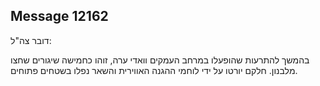 ## Message 12162

דובר צה"ל:

בהמשך להתרעות שהופעלו במרחב העמקים וואדי ערה, זוהו כחמישה שיגורים שחצו מלבנון. חלקם יורטו על ידי לוחמי ההגנה האווירית והשאר נפלו בשטחים פתוחים.

